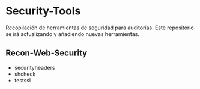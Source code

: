 # Security-Tools

Recopilación de herramientas de seguridad para auditorías. Este repositorio se irá actualizando y añadiendo nuevas herramientas.

## Recon-Web-Security
- securityheaders
- shcheck
- testssl